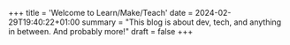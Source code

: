 +++
title = 'Welcome to Learn/Make/Teach'
date = 2024-02-29T19:40:22+01:00
summary = "This blog is about dev, tech, and anything in between. And probably more!"
draft = false
+++
